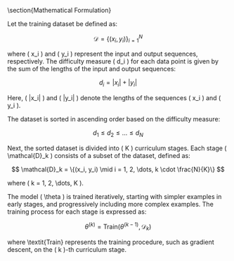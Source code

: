 \section{Mathematical Formulation}

Let the training dataset be defined as:

$$
\mathcal{D} = \{(x_i, y_i)\}_{i=1}^N
$$

where \( x_i ) and \( y_i ) represent the input and output sequences, respectively. The difficulty measure \( d_i \) for each data point is given by the sum of the lengths of the input and output sequences:

$$
d_i = |x_i| + |y_i|
$$

Here, \( |x_i| \) and \( |y_i| \) denote the lengths of the sequences \( x_i \) and \( y_i \).

The dataset is sorted in ascending order based on the difficulty measure:

$$
d_1 \leq d_2 \leq \dots \leq d_N
$$

Next, the sorted dataset is divided into \( K \) curriculum stages. Each stage \( \mathcal{D}_k \) consists of a subset of the dataset, defined as:

$$
\mathcal{D}_k = \{(x_i, y_i) \mid i = 1, 2, \dots, k \cdot \frac{N}{K}\}
$$

where \( k = 1, 2, \dots, K \).

The model \( \theta \) is trained iteratively, starting with simpler examples in early stages, and progressively including more complex examples. The training process for each stage is expressed as:

$$
\theta^{(k)} = \text{Train}(\theta^{(k-1)}, \mathcal{D}_k)
$$

where \textit{Train} represents the training procedure, such as gradient descent, on the \( k \)-th curriculum stage.
